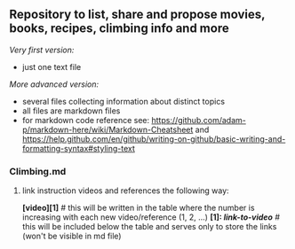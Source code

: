 ## Repository to list, share and propose movies, books, recipes, climbing info and more 

*Very first version:*

- just one text file


*More advanced version:*

- several files collecting information about distinct topics
- all files are markdown files
- for markdown code reference see: https://github.com/adam-p/markdown-here/wiki/Markdown-Cheatsheet and https://help.github.com/en/github/writing-on-github/basic-writing-and-formatting-syntax#styling-text

### Climbing.md
1. link instruction videos and references the following way:

    **[video][1]** # this will be written in the table where the number is increasing with each new video/reference (1, 2, ...)
    **[1]: _link-to-video_** # this will be included below the table and serves only to store the links (won't be visible in md file)



